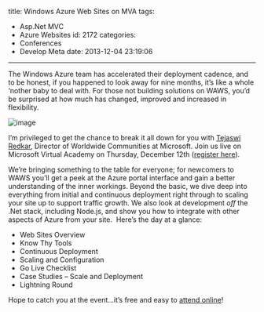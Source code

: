 title: Windows Azure Web Sites on MVA
tags:
  - Asp.Net MVC
  - Azure Websites
id: 2172
categories:
  - Conferences
  - Develop Meta
date: 2013-12-04 23:19:06
---

The Windows Azure team has accelerated their deployment cadence, and to be honest, if you happened to look away for nine months, it’s like a whole ‘nother baby to deal with. For those not building solutions on WAWS, you’d be surprised at how much has changed, improved and increased in flexibility.

![image](http://jameschambers.com/wp-content/uploads/2013/12/image.png "image")

I’m privileged to get the chance to break it all down for you with [Tejaswi Redkar](https://twitter.com/tejaswiredkar), Director of Worldwide Communities at Microsoft. Join us live on Microsoft Virtual Academy on Thursday, December 12th ([register here](http://www.microsoftvirtualacademy.com/liveevents/windows-azure-web-sites-deep-dive-jump-start#?fbid=iakxSr9rHuj&amp;prid=ca_mvpjc&amp;mtag=MVP4038205)).

We’re bringing something to the table for everyone; for newcomers to WAWS you’ll get a peek at the Azure portal interface and gain a better understanding of the inner workings. Beyond the basic, we dive deep into everything from initial and continuous deployment right through to scaling your site up to support traffic growth. We also look at development _off_ the .Net stack, including Node.js, and show you how to integrate with other aspects of Azure from your site.&nbsp; Here’s the day at a glance:

*   Web Sites Overview
*   Know Thy Tools
*   Continuous Deployment
*   Scaling and Configuration
*   Go Live Checklist
*   Case Studies – Scale and Deployment
*   Lightning Round 

Hope to catch you at the event…it’s free and easy to [attend online](http://www.microsoftvirtualacademy.com/liveevents/windows-azure-web-sites-deep-dive-jump-start#?fbid=iakxSr9rHuj&amp;prid=ca_mvpjc&amp;mtag=MVP4038205)!

 